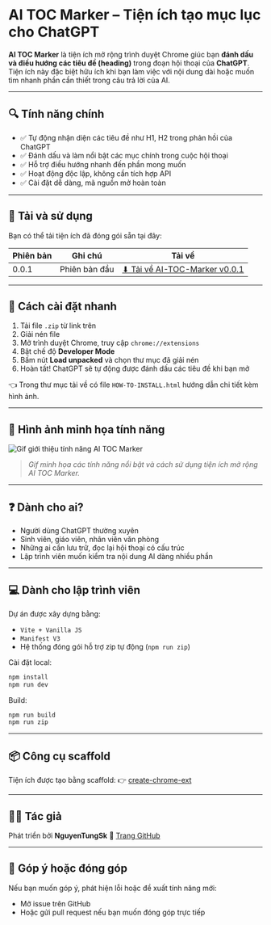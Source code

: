 # AI TOC Marker – Tiện ích tạo mục lục cho ChatGPT

**AI TOC Marker** là tiện ích mở rộng trình duyệt Chrome giúc bạn **đánh dấu và điều hướng các tiêu đề (heading)** trong đoạn hội thoại của **ChatGPT**. Tiện ích này đặc biệt hữu ích khi bạn làm việc với nội dung dài hoặc muốn tìm nhanh phần cần thiết trong câu trả lời của AI.

---

## 🔍 Tính năng chính

* ✅ Tự động nhận diện các tiêu đề như H1, H2 trong phản hồi của ChatGPT
* ✅ Đánh dấu và làm nổi bật các mục chính trong cuộc hội thoại
* ✅ Hỗ trợ điều hướng nhanh đến phần mong muốn
* ✅ Hoạt động độc lập, không cần tích hợp API
* ✅ Cài đặt dễ dàng, mã nguồn mở hoàn toàn

---

## 📅 Tải và sử dụng

Bạn có thể tải tiện ích đã đóng gói sẵn tại đây:

| Phiên bản | Ghi chú       | Tải về                                                                                                                              |
| --------- | ------------- | ----------------------------------------------------------------------------------------------------------------------------------- |
| 0.0.1     | Phiên bản đầu | [⬇ Tải về AI-TOC-Marker v0.0.1](https://github.com/NguyenTungSk2004/AI-TOC-Marker/releases/download/v0.0.1/AI-TOC-Marker-0.0.1.zip) |

---

## 🥪 Cách cài đặt nhanh

1. Tải file `.zip` từ link trên
2. Giải nén file
3. Mở trình duyệt Chrome, truy cập `chrome://extensions`
4. Bật chế độ **Developer Mode**
5. Bấm nút **Load unpacked** và chọn thư mục đã giải nén
6. Hoàn tất! ChatGPT sẽ tự động được đánh dấu các tiêu đề khi bạn mở

👈 Trong thư mục tải về có file `HOW-TO-INSTALL.html` hướng dẫn chi tiết kèm hình ảnh.

---

## 📸 Hình ảnh minh họa tính năng

![Gif giới thiệu tính năng AI TOC Marker](https://github.com/NguyenTungSk2004/AI-TOC-Marker/public/demo-guide.gif)

> *Gif minh họa các tính năng nổi bật và cách sử dụng tiện ích mở rộng AI TOC Marker.*

---

## ❓ Dành cho ai?

* Người dùng ChatGPT thường xuyên
* Sinh viên, giáo viên, nhân viên văn phòng
* Những ai cần lưu trữ, đọc lại hội thoại có cấu trúc
* Lập trình viên muốn kiểm tra nội dung AI dàng nhiều phần

---

## 💻 Dành cho lập trình viên

Dự án được xây dựng bằng:

* `Vite + Vanilla JS`
* `Manifest V3`
* Hệ thống đóng gói hỗ trợ zip tự động (`npm run zip`)

Cài đặt local:

```bash
npm install
npm run dev
```

Build:

```bash
npm run build
npm run zip
```

---

## 📦 Công cụ scaffold

Tiện ích được tạo bằng scaffold:
👉 [create-chrome-ext](https://github.com/guocaoyi/create-chrome-ext)

---

## 👨‍💼 Tác giả

Phát triển bởi **NguyenTungSk**
🔗 [Trang GitHub](https://github.com/NguyenTungSk2004/AI-TOC-Marker)

---

## 📢 Góp ý hoặc đóng góp

Nếu bạn muốn góp ý, phát hiện lỗi hoặc đề xuất tính năng mới:

* Mở issue trên GitHub
* Hoặc gửi pull request nếu bạn muốn đóng góp trực tiếp
